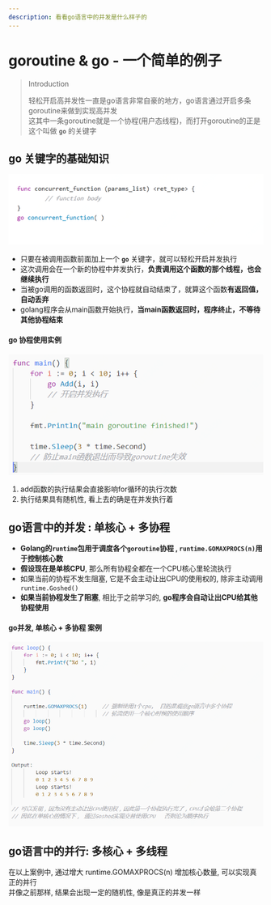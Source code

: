 ```yaml
---
description: 看看go语言中的并发是什么样子的
---
```


# goroutine & go - 一个简单的例子

> Introduction  
>   
> 轻松开启高并发性一直是go语言非常自豪的地方，go语言通过开启多条goroutine来做到实现高并发  
> 这其中一条goroutine就是一个协程\(用户态线程\)，而打开goroutine的正是这个叫做 **`go`** 的关键字



## go 关键字的基础知识

![](../.gitbook/assets/go.png)

* 只要在被调用函数前面加上一个 **`go`** 关键字，就可以轻松开启并发执行
* 这次调用会在一个新的协程中并发执行，**负责调用这个函数的那个线程，也会继续执行**
* 当被go调用的函数返回时，这个协程就自动结束了，就算这个函数**有返回值，自动丢弃**
* golang程序会从main函数开始执行，**当main函数返回时，程序终止，不等待其他协程结束**

#### go 协程使用实例

![](../.gitbook/assets/go2.png)

1. add函数的执行结果会直接影响for循环的执行次数
2. 执行结果具有随机性,  看上去的确是在并发执行着



## go语言中的并发 :  单核心 + 多协程

* **Golang的`runtime`包用于调度各个`goroutine`协程 , `runtime.GOMAXPROCS(n)`用于控制核心数**
* **假设现在是单核CPU**,  那么所有协程全都在一个CPU核心里轮流执行
* 如果当前的协程不发生阻塞,  它是不会主动让出CPU的使用权的, 除非主动调用 `runtime.Goshed()`
* **如果当前协程发生了阻塞**,  相比于之前学习的,  **go程序会自动让出CPU给其他协程使用**

#### go并发,  单核心 + 多协程 案例

![](../.gitbook/assets/wei-xin-jie-tu-20181104184000.png)



## go语言中的并行: 多核心 + 多线程

在以上案例中,  通过增大 runtime.GOMAXPROCS\(n\) 增加核心数量,  可以实现真正的并行  
并像之前那样,  结果会出现一定的随机性,  像是真正的并发一样

